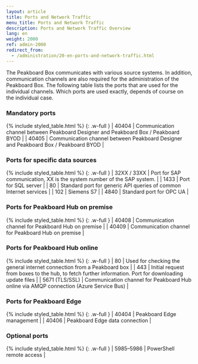 ```yaml
---
layout: article
title: Ports and Network Traffic
menu_title: Ports and Network Traffic
description: Ports and Network Traffic Overview
lang: en
weight: 2000
ref: admin-2000
redirect_from:
  - /administration/20-en-ports-and-network-traffic.html
---
```


The Peakboard Box communicates with various source systems.
In addition, communication channels are also required for the administration of the Peakboard Box.
The following table lists the ports that are used for the individual channels.
Which ports are used exactly, depends of course on the individual case.

### Mandatory ports

{% include styled_table.html %}
{: .w-full }
| 40404       | Communication channel between Peakboard Designer and Peakboard Box / Peakboard BYOD |
| 40405       | Communication channel between Peakboard Designer and Peakboard Box / Peakboard BYOD |

### Ports for specific data sources

{% include styled_table.html %}
{: .w-full }
| 32XX / 33XX | Port for SAP communication, XX is the system number of the SAP system. |
| 1433        |	Port for SQL server |
| 80          |	Standard port for generic API queries of common Internet services |
| 102         |	Siemens S7 |
| 4840        |	Standard port for OPC UA |

### Ports for Peakboard Hub on premise

{% include styled_table.html %}
{: .w-full }
| 40408       |	Communication channel for Peakboard Hub on premise |
| 40409       |	Communication channel for Peakboard Hub on premise |

### Ports for Peakboard Hub online

{% include styled_table.html %}
{: .w-full }
| 80                   |  Used for checking the general internet connection from a Peakboard box |
| 443                  |	Initial request from boxes to the hub, to fetch further information. Port for downloading update files |
| 5671 (TLS/SSL)       |	Communication channel for Peakboard Hub online via AMQP connection (Azure Service Bus) |

### Ports for Peakboard Edge

{% include styled_table.html %}
{: .w-full }
| 40404       |	Peakboard Edge management |
| 40406       |	Peakboard Edge data connection |

### Optional ports

{% include styled_table.html %}
{: .w-full }
| 5985–5986   |	PowerShell remote access |
